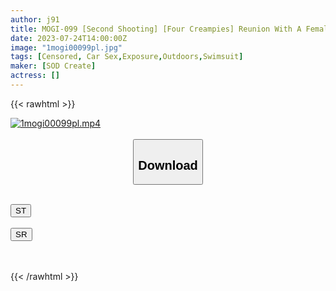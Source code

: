 ```yaml
---
author: j91
title: MOGI-099 [Second Shooting] [Four Creampies] Reunion With A Female College Student Who Likes Raw, Obscene Drive Date. Outdoor Exposure & Car, Saddle Defeat In The Jacuzzi. Ria-Chan, 19 Years Old
date: 2023-07-24T14:00:00Z
image: "1mogi00099pl.jpg"
tags: [Censored, Car Sex,Exposure,Outdoors,Swimsuit]
maker: [SOD Create]
actress: []
---
```



{{< rawhtml >}}

<div class="video" data-videoid="AA03bz6zaJTXY2Y">
    <a href="javascript:;">
        <img src="https://my.j91.asia/posts/1mogi00099pl/1mogi00099pl.jpg" width="WIDTH" height="HEIGHT" alt="1mogi00099pl.mp4" loading="lazy">
    </a>
</div>

<script type="text/javascript" src="https://j91.asia/asset/on-demand-st.js"></script>

<br>
  <link rel="stylesheet" href="https://j91.asia/asset/bs5.css">
  
  <center>
  <button class="btn btn-primary" type="button" data-bs-toggle="collapse" data-bs-target=".multi-collapse" aria-expanded="false" aria-controls="multiCollapseExample1 multiCollapseExample2"><h2>Download</h2></button></center>
</p>
<div class="row">
  <div class="col">
    <div class="collapse multi-collapse" id="multiCollapseExample1">
      <div class="card card-body">
	      	      <br>
<div class="buttons">  
<a href="https://streamtape.to/v/AA03bz6zaJTXY2Y"><button class="btn-hover color-3"><i class="fa fa-download"></i> ST</button></a></div>
    </div>
  </div>
</div>
  <div class="col">
    <div class="collapse multi-collapse" id="multiCollapseExample2">
      <div class="card card-body">
	      <br>
<div class="buttons">
    <a href="https://streamruby.com/tm6q5iaye0i7.html"><button class="btn-hover color-9"><i class="fa fa-download"></i> SR</button></a></div>
<br><br>
      </div>
    </div>
  </div>
</div>

{{< /rawhtml >}}
